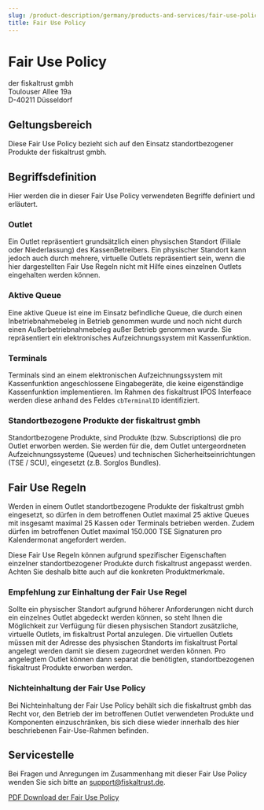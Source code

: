 ```yaml
---
slug: /product-description/germany/products-and-services/fair-use-policy
title: Fair Use Policy
---
```


# Fair Use Policy

der fiskaltrust gmbh<br />
Toulouser Allee 19a<br />
D-40211 Düsseldorf<br />



## Geltungsbereich

Diese Fair Use Policy bezieht sich auf den Einsatz standortbezogener Produkte der fiskaltrust gmbh.

## Begriffsdefinition

Hier werden die in dieser Fair Use Policy verwendeten Begriffe definiert und erläutert.

### Outlet

Ein Outlet repräsentiert grundsätzlich einen physischen Standort (Filiale oder Niederlassung) des KassenBetreibers. Ein physischer Standort kann jedoch auch durch mehrere, virtuelle Outlets repräsentiert sein, wenn die hier dargestellten Fair Use Regeln nicht mit Hilfe eines einzelnen Outlets eingehalten werden können. 

### Aktive Queue

Eine aktive Queue ist eine im Einsatz befindliche Queue, die durch einen Inbetriebnahmebeleg in Betrieb genommen wurde und noch nicht durch einen Außerbetriebnahmebeleg außer Betrieb genommen wurde. Sie repräsentiert ein elektronisches Aufzeichnungssystem mit Kassenfunktion. 

### Terminals

Terminals sind an einem elektronischen Aufzeichnungssystem mit Kassenfunktion angeschlossene Eingabegeräte, die keine eigenständige Kassenfunktion implementieren. Im Rahmen des fiskaltrust IPOS Interfeace werden diese anhand des Feldes `cbTerminalID` identifiziert. 

### Standortbezogene Produkte der fiskaltrust gmbh

Standortbezogene Produkte, sind Produkte (bzw. Subscriptions) die pro Outlet erworben werden. Sie werden für die, dem Outlet untergeordneten Aufzeichnungssysteme (Queues) und technischen Sicherheitseinrichtungen (TSE / SCU), eingesetzt (z.B. Sorglos Bundles).

## Fair Use Regeln

Werden in einem Outlet standortbezogene Produkte der fiskaltrust gmbh eingesetzt, so dürfen in dem betroffenen Outlet maximal 25 aktive Queues mit insgesamt maximal 25 Kassen oder Terminals betrieben werden. Zudem dürfen im betroffenen Outlet maximal 150.000 TSE Signaturen pro Kalendermonat angefordert werden.

Diese Fair Use Regeln können aufgrund spezifischer Eigenschaften einzelner standortbezogener Produkte durch fiskaltrust angepasst werden. Achten Sie deshalb bitte auch auf die konkreten Produktmerkmale.

### Empfehlung zur Einhaltung der Fair Use Regel

Sollte ein physischer Standort aufgrund höherer Anforderungen nicht durch ein einzelnes Outlet abgedeckt werden können, so steht Ihnen die Möglichkeit zur Verfügung für diesen physischen Standort zusätzliche, virtuelle Outlets, im fiskaltrust Portal anzulegen. Die virtuellen Outlets müssen mit der Adresse des physischen Standorts im fiskaltrust Portal angelegt werden damit sie diesem zugeordnet werden können. Pro angelegtem Outlet können dann separat die benötigten, standortbezogenen fiskaltrust Produkte erworben werden.

### Nichteinhaltung der Fair Use Policy

Bei Nichteinhaltung der Fair Use Policy behält sich die fiskaltrust gmbh das Recht vor, den Betrieb der im betroffenen Outlet verwendeten Produkte und Komponenten einzuschränken, bis sich diese wieder innerhalb des hier beschriebenen Fair-Use-Rahmen befinden.

## Servicestelle

Bei Fragen und Anregungen im Zusammenhang mit dieser Fair Use Policy wenden Sie sich bitte an [support@fiskaltrust.de](mailto:support@fiskaltrust.de).


[PDF Download der Fair Use Policy](media/market-de-fair-use-policy.pdf)
